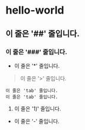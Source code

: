 # hello-world

## 이 줄은 '##' 줄입니다.
### 이 줄은 '###' 줄입니다.

* 이 줄은 '*' 줄입니다.
> 이 줄은 '>' 줄입니다.

    이 줄은 'tab' 줄입니다.
    이 줄은 'tab' 줄입니다.

1) 이 줄은 '1)' 줄입니다.
- 이 줄은 '-' 줄입니다.